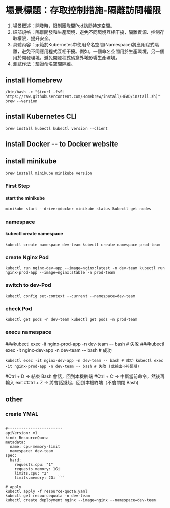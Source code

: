 # 場景標題：存取控制措施-隔離訪問權限
1. 場景概述：開發時，限制團隊間Pod訪問特定空間。
2. 細部規格：隔離開發和生產環境，避免不同環境互相干擾，隔離資源、控制存取權限，提升安全。
3. 具體內容：示範於Kubernetes中使用命名空間(Namespace)將應用程式隔離，避免不同應用程式互相干擾。例如，一個命名空間用於生產環境，另一個用於開發環境，避免開發程式碼意外地影響生產環境。
4. 測試作法：驗證命名空間隔離。

## install Homebrew
`/bin/bash -c "$(curl -fsSL https://raw.githubusercontent.com/Homebrew/install/HEAD/install.sh)"
brew --version`

## install Kubernetes CLI
`brew install kubectl
kubectl version --client`

## install Docker -- to Docker website

## install minikube
`brew install minikube
minikube version`

### First Step
#### start the minikube
`minikube start --driver=docker
minikube status
kubectl get nodes`

### namespace 
#### kubectl create namespace
`kubectl create namespace dev-team
kubectl create namespace prod-team`

### create Nginx Pod
`kubectl run nginx-dev-app --image=nginx:latest -n dev-team
kubectl run nginx-prod-app --image=nginx:stable -n prod-team`

### switch to dev-Pod
`kubectl config set-context --current --namespace=dev-team`

### check Pod
`kubectl get pods -n dev-team
kubectl get pods -n prod-team`

### execu namespace
###kubectl exec -it nginx-prod-app -n dev-team -- bash # 失敗
###kubectl exec -it nginx-dev-app -n dev-team -- bash # 成功

`kubectl exec -it nginx-dev-app -n dev-team -- bash # 成功
kubectl exec -it nginx-prod-app -n dev-team -- bash # 失敗 (或輸出不符預期)`

#Ctrl + D → 結束 Bash 會話，回到本機終端
#Ctrl + C → 中斷當前命令，然後再輸入 exit
#Ctrl + Z → 將會話掛起，回到本機終端（不會關閉 Bash)

## other
### create YMAL
```nano resource-quota.yaml

#------------------------
apiVersion: v1
kind: ResourceQuota
metadata:
  name: cpu-memory-limit
  namespace: dev-team
spec:
  hard:
    requests.cpu: "1"
    requests.memory: 1Gi
    limits.cpu: "2"
    limits.memory: 2Gi ```

# apply
kubectl apply -f resource-quota.yaml
kubectl get resourcequota -n dev-team
kubectl create deployment nginx --image=nginx --namespace=dev-team







